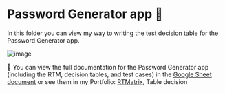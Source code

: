 <h1>Password Generator app 🔑 </h1>
<p>In this folder you can view my way to writing the test decision table for the Password Generator app.</p>

![image](https://github.com/user-attachments/assets/54a313af-5bb5-4a11-9aaa-72e741e08da0)

<p>📌 You can view the full documentation for the Password Generator app (including the RTM, decision tables, and test cases) in the <a href="https://docs.google.com/spreadsheets/d/14wrOtobCjEQ4kUCQu8RVqCMnCTJ_mjttw-LwvZOjMxg/edit?usp=sharing" target="_blank" >Google Sheet document</a>
or see them in my Portfolio: <a href="https://github.com/nshubina/Portfolio/tree/fbbe0b18c0d1f2b1ca1c54d6bdabcf4ef9c44967/RTM">RTMatrix</a>, Table decision</p>
